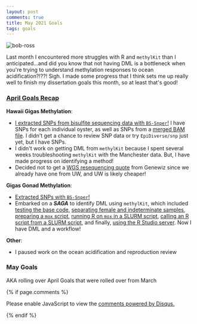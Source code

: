 ```yaml
---
layout: post
comments: true
title: May 2021 Goals
tags: goals
---
```


![bob-ross](https://user-images.githubusercontent.com/22335838/117046086-1bcebb00-acc5-11eb-829f-1573b49a5aa3.jpg)

Last month I encountered more struggles with R and `methylKit` than I anticipated...and did you know that not having DML is a bottleneck when you're trying to understand methylation responses to ocean acidification?!??! Sigh. I made some progress that I think sets me up really well to finish my dissertation goals this month, so at least that's good!

### [April Goals Recap](https://yaaminiv.github.io/April-2021-Goals/)

**Hawaii Gigas Methylation**:

- [I extracted SNPs from bisulfite sequencing data with `BS-Snper`!](https://yaaminiv.github.io/Hawaii-Gigas-Methylation-Analysis-Part12/) I have SNPs for each individual oyster, as well as SNPs from a [merged BAM file](https://yaaminiv.github.io/Hawaii-Gigas-Methylation-Analysis-Part11/). I didn't get a chance to review SNP data or try `EpiDiverse/snp` just yet, but I have SNPs.
- I didn't work on getting DML from `methylKit` because I spent several weeks troubleshooting `methylKit` with the Manchester data. But, I have made progress on identifying a method!
- Decided not to get a [WGS resequencing quote](https://github.com/RobertsLab/resources/issues/1124#event-4684675391) from Genewiz since we already have one from UW, and UW is likely cheaper!

**Gigas Gonad Methylation**:

- [Extracted SNPs with `BS-Snper`!](https://yaaminiv.github.io/WGBS-Analysis-Part17/)
- Embarked on a **_SAGA_** to identify DML using `methylKit`, which included [testing the base code](https://yaaminiv.github.io/WGBS-Analysis-Part18/), [separating female and indeterminate samples](https://yaaminiv.github.io/WGBS-Analysis-Part19/), [preparing a `mox` script](https://yaaminiv.github.io/WGBS-Analysis-Part20/), [running R on `mox` in a SLURM script](https://yaaminiv.github.io/WGBS-Analysis-Part21/), [calling an R script from a SLURM script](https://yaaminiv.github.io/WGBS-Analysis-Part22/), and finally, [using the R Studio server](https://yaaminiv.github.io/WGBS-Analysis-Part23/). Now I have DML and a workflow!

**Other**:

- I paused work on the ocean acidification and reproduction review

### May Goals

AKA rolling over April Goals that were rolled over from March



{% if page.comments %}

<div id="disqus_thread"></div>
<script>

/**
*  RECOMMENDED CONFIGURATION VARIABLES: EDIT AND UNCOMMENT THE SECTION BELOW TO INSERT DYNAMIC VALUES FROM YOUR PLATFORM OR CMS.
*  LEARN WHY DEFINING THESE VARIABLES IS IMPORTANT: https://disqus.com/admin/universalcode/#configuration-variables*/
/*
var disqus_config = function () {
this.page.url = PAGE_URL;  // Replace PAGE_URL with your page's canonical URL variable
this.page.identifier = PAGE_IDENTIFIER; // Replace PAGE_IDENTIFIER with your page's unique identifier variable
};
*/
(function() { // DON'T EDIT BELOW THIS LINE
var d = document, s = d.createElement('script');
s.src = 'https://the-responsible-grad-student.disqus.com/embed.js';
s.setAttribute('data-timestamp', +new Date());
(d.head || d.body).appendChild(s);
})();
</script>
<noscript>Please enable JavaScript to view the <a href="https://disqus.com/?ref_noscript">comments powered by Disqus.</a></noscript>

{% endif %}

<script id="dsq-count-scr" src="//the-responsible-grad-student.disqus.com/count.js" async></script>

